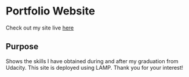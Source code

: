 Portfolio Website
=================
Check out my site live [here](http://www.jesusmj.com)

Purpose
-------
Shows the skills I have obtained during and after my graduation from Udacity.
This site is deployed using LAMP.
Thank you for your interest!
